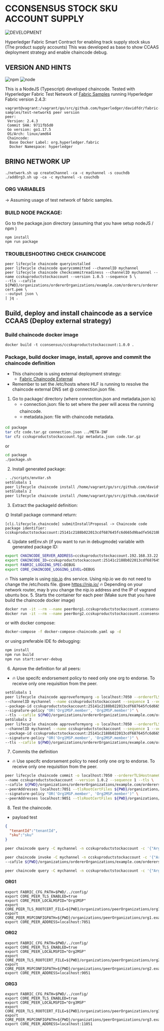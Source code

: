 # CCONSENSUS STOCK SKU ACCOUNT SUPPLY

![DEVELOPMENT](http://img.shields.io/static/v1?label=STATUS&message=DEVELOPMENT&color=YELLOW&style=for-the-badge)

Hyperledger Fabric Smart Contract for enabling track supply stock skus (The product supply accounts)
This was developed as base to show CCAAS deployment strategy and enable chaincode debug.

## VERSION AND HINTS

![npm](https://img.shields.io/badge/npm-v8.11.0-blue)
![node](https://img.shields.io/badge/node-v16.15.1-blue)

This is a NodeJS (Typescript) developed chaincode. Tested with Hyperledger Fabric Test Network
of [Fabric Samples](https://github.com/hyperledger/fabric-samples) running Hyperledger Fabric version 2.4.3:

```
vagrant@vagrant:/vagrant/go/src/github.com/hyperledger/davidfdr/fabric-samples/test-network$ peer version
peer:
 Version: 2.4.3
 Commit SHA: 9711fb5d0
 Go version: go1.17.5
 OS/Arch: linux/amd64
 Chaincode:
  Base Docker Label: org.hyperledger.fabric
  Docker Namespace: hyperledger
```

## BRING NETWORK UP

```
./network.sh up createChannel -ca -c mychannel -s couchdb
./addOrg3.sh up -ca -c mychannel -s couchdb
```

### ORG VARIABLES

-> Assuming usage of test network of fabric samples.

### BUILD NODE PACKAGE:

Go to the package.json directory (assuming that you have setup nodeJS / npm )

```
npm install
npm run package
```

### TROUBLESHOOTING CHECK CHAINCODE

```
peer lifecycle chaincode queryinstalled
peer lifecycle chaincode querycommitted --channelID mychannel
peer lifecycle chaincode checkcommitreadiness --channelID mychannel --name ccskuproductstockaccount --version 1.0.5 --sequence 5 \
--tls --cafile ${PWD}/organizations/ordererOrganizations/example.com/orderers/orderer.example.com/msp/tlscacerts/tlsca.example.com-cert.pem \
--output json \
| jq .
```

## Build, deploy and install chaincode as a service CCAAS (Deploy external strategy)

### Build chaincode docker image

```shell
docker build -t cconsensus/ccskuproductstockaccount:1.0.0 .
```

### Package, build docker image, install, aprove and commit the chaincode definition

- This chaincode is using external deployment strategy:
  - [Fabric Chaincode External](https://github.com/hyperledger/fabric-samples/tree/main/asset-transfer-basic/chaincode-external])
- Remember to set the /etc/hosts where HLF is running to resolve the chaincode external DNS set @ connection.json file.

1. Go to package/ directory (where connection.json and metadata.json is)
	- :star: connection.json: file to set where the peer will acess the running chaincode.
	- :star: metadata.json: file with chaincode metadata.

```bash
cd package
tar cfz code.tar.gz connection.json ../META-INF
tar cfz ccskuproductstockaccount.tgz metadata.json code.tar.gz
```
or
```bash
cd package
./package.sh
```

2. Install generated package:

```bash
. ./scripts/envVar.sh
setGlobals 1 
peer lifecycle chaincode install /home/vagrant/go/src/github.com/davidfdr/ccaas_sample/package/ccskuproductstockaccount.tgz
setGlobals 2
peer lifecycle chaincode install /home/vagrant/go/src/github.com/davidfdr/ccaas_sample/package/ccskuproductstockaccount.tgz
```

3. Extract the packageId definition:

:sun_with_face: Install package command return:
```
[cli.lifecycle.chaincode] submitInstallProposal -> Chaincode code package identifier: ccskuproductstockaccount:25141c2188b022013cdf687645fc6d665d9badfe56210bb94330544772765eb7
```
4. Update setEnv.sh (if you want to run in debugmode) variable with generated package ID:

```bash
export CHAINCODE_SERVER_ADDRESS=ccskuproductstockaccount.192.168.33.22.nip.io:9997
export CHAINCODE_ID=ccskuproductstockaccount:25141c2188b022013cdf687645fc6d665d9badfe56210bb94330544772765eb7
export FABRIC_LOGGING_SPEC=DEBUG
export CORE_CHAINCODE_LOGGING_LEVEL=DEBUG
```
:fire: This sample is using [nip.io](https://nip.io/) dns service. Using nip.io we do not need to change the /etc/hosts file.
@see https://nip.io/
:fire: Depending on your network router, may b you change the nip.io address and the IP of vagrand ubuntu box.
5. Starts the container for each peer (Make sure that you have build the chaincode docker image)

```bash
docker run -it --rm --name peer0org1.ccskuproductstockaccount.cconsensus.com.br --hostname peer0org1.ccskuproductstockaccount.cconsensus.com.br --env-file chaincode.env --network=fabric_test cconsensus/ccskuproductstockaccount:1.0.0
docker run -it --rm --name peer0org2.ccskuproductstockaccount.cconsensus.com.br --hostname peer0org2.ccskuproductstockaccount.cconsensus.com.br --env-file chaincodeorg2.env --network=fabric_test cconsensus/ccskuproductstockaccount:1.0.0
```

or with docker compose:

```bash
docker-compose -f docker-compose-chaincode.yaml up -d
```

or using preferable IDE fo debugging:

```bash
npm install
npm run build
npm run start:server-debug
```

6. Aprove the definition for all peers:

- :fire: Use specifc endorsement policy to need only one org to endorse. To receive only one requisition from the peer.

```bash
setGlobals 1
peer lifecycle chaincode approveformyorg -o localhost:7050 --ordererTLSHostnameOverride orderer.example.com \
--channelID mychannel --name ccskuproductstockaccount --sequence 1 --version 1.0.2 \
--package-id ccskuproductstockaccount:25141c2188b022013cdf687645fc6d665d9badfe56210bb94330544772765eb7 \
--signature-policy "OR('Org1MSP.member', 'Org2MSP.member')" \
--tls --cafile ${PWD}/organizations/ordererOrganizations/example.com/orderers/orderer.example.com/msp/tlscacerts/tlsca.example.com-cert.pem
setGlobals 2
peer lifecycle chaincode approveformyorg -o localhost:7050 --ordererTLSHostnameOverride orderer.example.com \
--channelID mychannel --name ccskuproductstockaccount --sequence 1 --version 1.0.2 \
--package-id ccskuproductstockaccount:25141c2188b022013cdf687645fc6d665d9badfe56210bb94330544772765eb7 \
--signature-policy "OR('Org1MSP.member', 'Org2MSP.member')" \
--tls --cafile ${PWD}/organizations/ordererOrganizations/example.com/orderers/orderer.example.com/msp/tlscacerts/tlsca.example.com-cert.pem
```

7. Commits the definition

- :fire: Use specifc endorsement policy to need only one org to endorse. To receive only one requisition from the peer.

```bash
peer lifecycle chaincode commit -o localhost:7050 --ordererTLSHostnameOverride orderer.example.com --channelID mychannel \
--name ccskuproductstockaccount --version 1.0.2 --sequence 1 --tls \
--cafile ${PWD}/organizations/ordererOrganizations/example.com/orderers/orderer.example.com/msp/tlscacerts/tlsca.example.com-cert.pem \
--peerAddresses localhost:7051 --tlsRootCertFiles ${PWD}/organizations/peerOrganizations/org1.example.com/peers/peer0.org1.example.com/tls/ca.crt \
--signature-policy "OR('Org1MSP.member', 'Org2MSP.member')" \
--peerAddresses localhost:9051 --tlsRootCertFiles ${PWD}/organizations/peerOrganizations/org2.example.com/peers/peer0.org2.example.com/tls/ca.crt 
```


8. Test the chaincode.
- payload test
```json
{
  "tenantId":"tenantId",
  "sku":"sku"
}
```
```bash
peer chaincode query -C mychannel -n ccskuproductstockaccount -c '{"Args":["skuProductStockAccountExists","{\"tenantId\":\"tenantId\",\"sku\":\"sku\"}"]}'
```

```bash
peer chaincode invoke -C mychannel -n ccskuproductstockaccount -c '{"Args":["initLedger"]}' --tls \
--cafile ${PWD}/organizations/ordererOrganizations/example.com/orderers/orderer.example.com/msp/tlscacerts/tlsca.example.com-cert.pem \
```
```bash
peer chaincode query -C mychannel -n ccskuproductstockaccount -c '{"Args":["getSkuProductStockAccountByKey","{\"tenantId\":\"tenantId001\",\"sku\":\"0013\"}"]}'
```

#### ORG1

```
export FABRIC_CFG_PATH=$PWD/../config/
export CORE_PEER_TLS_ENABLED=true
export CORE_PEER_LOCALMSPID="Org1MSP"
export CORE_PEER_TLS_ROOTCERT_FILE=${PWD}/organizations/peerOrganizations/org1.example.com/peers/peer0.org1.example.com/tls/ca.crt
export CORE_PEER_MSPCONFIGPATH=${PWD}/organizations/peerOrganizations/org1.example.com/users/Admin@org1.example.com/msp
export CORE_PEER_ADDRESS=localhost:7051
```

#### ORG2

```
export FABRIC_CFG_PATH=$PWD/../config/
export CORE_PEER_TLS_ENABLED=true
export CORE_PEER_LOCALMSPID="Org2MSP"
export CORE_PEER_TLS_ROOTCERT_FILE=${PWD}/organizations/peerOrganizations/org2.example.com/peers/peer0.org2.example.com/tls/ca.crt
export CORE_PEER_MSPCONFIGPATH=${PWD}/organizations/peerOrganizations/org2.example.com/users/Admin@org2.example.com/msp
export CORE_PEER_ADDRESS=localhost:9051
```

#### ORG3

```
export FABRIC_CFG_PATH=$PWD/../config/
export CORE_PEER_TLS_ENABLED=true
export CORE_PEER_LOCALMSPID="Org3MSP"
export CORE_PEER_TLS_ROOTCERT_FILE=${PWD}/organizations/peerOrganizations/org3.example.com/peers/peer0.org3.example.com/tls/ca.crt
export CORE_PEER_MSPCONFIGPATH=${PWD}/organizations/peerOrganizations/org3.example.com/users/Admin@org3.example.com/msp
export CORE_PEER_ADDRESS=localhost:11051
```
